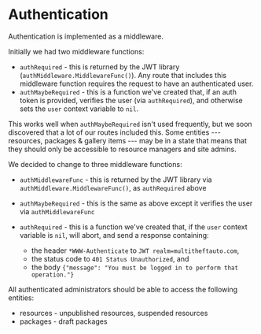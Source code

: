 # Authentication

Authentication is implemented as a middleware.

Initially we had two middleware functions:

-   `authRequired` - this is returned by the JWT library
    (`authMiddleware.MiddlewareFunc()`). Any route that includes this
    middleware function requires the request to have an authenticated
    user.
-   `authMaybeRequired` - this is a function we've created that, if an
    auth token is provided, verifies the user (via `authRequired`), and
    otherwise sets the `user` context variable to `nil`.

This works well when `authMaybeRequired` isn't used frequently, but we
soon discovered that a lot of our routes included this. Some entities ---
resources, packages & gallery items --- may be in a state that means that
they should only be accessible to resource managers and site admins.

We decided to change to three middleware functions:

-   `authMiddlewareFunc` - this is returned by the JWT library
    via `authMiddleware.MiddlewareFunc()`, as `authRequired` above
-   `authMaybeRequired` - this is the same as above except it verifies
    the user via `authMiddlewareFunc`

-   `authRequired` - this is a function we've created that, if the
    `user` context variable is `nil`, will abort, and send a response
    containing:

    -   the header `*WWW-Authenticate` to `JWT realm=multitheftauto.com`,
    -   the status code to `401 Status Unauthorized`, and
    -   the body `{"message": "You must be logged in to perform that operation."}`

All authenticated administrators should be able to access the following entities:

-   resources - unpublished resources, suspended resources
-   packages - draft packages
